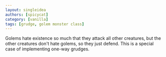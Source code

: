 ```yaml
---
layout: singleidea
authors: [spicycat]
category: [vanilla]
tags: [grudge, golem monster class]
---
```

Golems hate existence so much that they attack all other creatures, but the other creatures don't hate golems, so they just defend. This is a special case of implementing one-way grudges.
